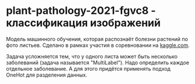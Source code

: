 # plant-pathology-2021-fgvc8 - классификация изображений

Модель машинного обучения, которая распознаёт болезни растений по фото листьев. Сделано в рамках участия в соревновании на [kaggle.com](https://www.kaggle.com/competitions/plant-pathology-2021-fgvc8/overview).

Задача усложняется тем, что у одного листа может быть несколько заболеваний (задача называется "MultiLabel"). Надо определить каждое отдельное заболевание. А для этого придётся применять подход OneHot для разделения данных.
